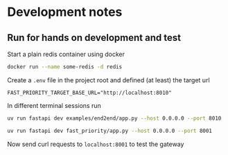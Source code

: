 # Development notes

## Run for hands on development and test

Start a plain redis container using docker

```bash
docker run --name some-redis -d redis
```

Create a `.env` file in the project root and defined (at least) the target url
```
FAST_PRIORITY_TARGET_BASE_URL="http://localhost:8010"
```

In different terminal sessions run

```bash
uv run fastapi dev examples/end2end/app.py --host 0.0.0.0 --port 8010
```

```bash
uv run fastapi dev fast_priority/app.py --host 0.0.0.0 --port 8001
```

Now send curl requests to `localhost:8001` to test the gateway
